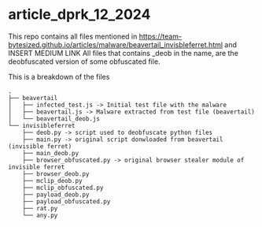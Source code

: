 # article_dprk_12_2024

This repo contains all files mentioned in https://team-bytesized.github.io/articles/malware/beavertail_invisbleferret.html and INSERT MEDIUM LINK
All files that contains _deob in the name, are the deobfuscated version of some obfuscated file.

This is a breakdown of the files
```
.
├── beavertail
│   ├── infected_test.js -> Initial test file with the malware
│   ├── beavertail.js -> Malware extracted from test file (beavertail)
│   └── beavertail_deob.js
└── invisibleferret
    ├── deob.py -> script used to deobfuscate python files
    ├── main.py -> original script donwloaded from beavertail (invisible ferret)
    ├── main_deob.py
    ├── browser_obfuscated.py -> original browser stealer module of invisible ferret
    ├── browser_deob.py 
    ├── mclip_deob.py
    ├── mclip_obfuscated.py
    ├── payload_deob.py
    ├── payload_obfuscated.py
    ├── rat.py
    └── any.py
```